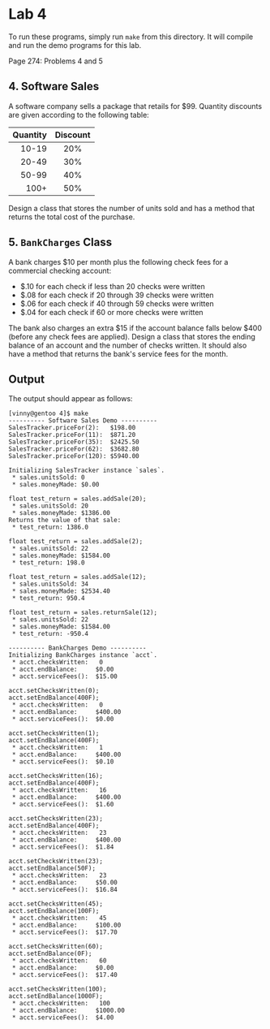 # Lab 4

To run these programs, simply run `make` from this directory. It will compile
and run the demo programs for this lab.

Page 274: Problems 4 and 5

## 4. Software Sales

A software company sells a package that retails for $99. Quantity discounts are
given according to the following table:

| Quantity | Discount |
| -------: | :------: |
|    10-19 |    20%   |
|    20-49 |    30%   |
|    50-99 |    40%   |
|     100+ |    50%   |

Design a class that stores the number of units sold and has a method that
returns the total cost of the purchase.

## 5. `BankCharges` Class

A bank charges $10 per month plus the following check fees for a commercial
checking account:

 * $.10 for each check if less than 20 checks were written
 * $.08 for each check if 20 through 39 checks were written
 * $.06 for each check if 40 through 59 checks were written
 * $.04 for each check if 60 or more checks were written

The bank also charges an extra $15 if the account balance falls below $400
(before any check fees are applied). Design a class that stores the ending
balance of an account and the number of checks written. It should also have a
method that returns the bank's service fees for the month.

## Output

The output should appear as follows:

    [vinny@gentoo 4]$ make
    ---------- Software Sales Demo ----------
    SalesTracker.priceFor(2):	$198.00
    SalesTracker.priceFor(11):	$871.20
    SalesTracker.priceFor(35):	$2425.50
    SalesTracker.priceFor(62):	$3682.80
    SalesTracker.priceFor(120):	$5940.00

    Initializing SalesTracker instance `sales`.
     * sales.unitsSold: 0
     * sales.moneyMade: $0.00

    float test_return = sales.addSale(20);
     * sales.unitsSold: 20
     * sales.moneyMade: $1386.00
    Returns the value of that sale:
     * test_return: 1386.0

    float test_return = sales.addSale(2);
     * sales.unitsSold: 22
     * sales.moneyMade: $1584.00
     * test_return: 198.0

    float test_return = sales.addSale(12);
     * sales.unitsSold: 34
     * sales.moneyMade: $2534.40
     * test_return: 950.4

    float test_return = sales.returnSale(12);
     * sales.unitsSold: 22
     * sales.moneyMade: $1584.00
     * test_return: -950.4

    ---------- BankCharges Demo ----------
    Initializing BankCharges instance `acct`.
     * acct.checksWritten:	 0
     * acct.endBalance:	    $0.00
     * acct.serviceFees():	$15.00

    acct.setChecksWritten(0);
    acct.setEndBalance(400F);
     * acct.checksWritten:	 0
     * acct.endBalance:	    $400.00
     * acct.serviceFees():	$0.00

    acct.setChecksWritten(1);
    acct.setEndBalance(400F);
     * acct.checksWritten:	 1
     * acct.endBalance:	    $400.00
     * acct.serviceFees():	$0.10

    acct.setChecksWritten(16);
    acct.setEndBalance(400F);
     * acct.checksWritten:	 16
     * acct.endBalance:	    $400.00
     * acct.serviceFees():	$1.60

    acct.setChecksWritten(23);
    acct.setEndBalance(400F);
     * acct.checksWritten:	 23
     * acct.endBalance:     $400.00
     * acct.serviceFees():	$1.84

    acct.setChecksWritten(23);
    acct.setEndBalance(50F);
     * acct.checksWritten:	 23
     * acct.endBalance:     $50.00
     * acct.serviceFees():	$16.84

    acct.setChecksWritten(45);
    acct.setEndBalance(100F);
     * acct.checksWritten:	 45
     * acct.endBalance:     $100.00
     * acct.serviceFees():	$17.70

    acct.setChecksWritten(60);
    acct.setEndBalance(0F);
     * acct.checksWritten:	 60
     * acct.endBalance:     $0.00
     * acct.serviceFees():	$17.40

    acct.setChecksWritten(100);
    acct.setEndBalance(1000F);
     * acct.checksWritten:	 100
     * acct.endBalance:     $1000.00
     * acct.serviceFees():	$4.00
